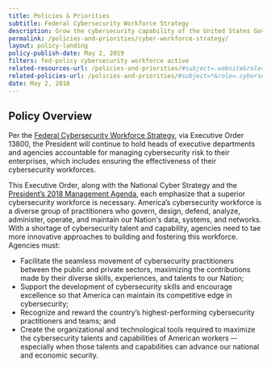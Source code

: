 ```yaml
---
title: Policies & Priorities
subtitle: Federal Cybersecurity Workforce Strategy
description: Grow the cybersecurity capability of the United States Government, increase integration of the Federal cybersecurity workforce, and strengthen the skills of Federal information technology and cybersecurity practitioners
permalink: /policies-and-priorities/cyber-workforce-strategy/
layout: policy-landing
policy-publish-date: May 2, 2019
filters: fed-policy cybersecurity workforce active
related-resources-url: /policies-and-priorities/#subject=.website&role=.cybersecurity&status=*
related-policies-url: /policies-and-priorities/#subject=*&role=.cybersecurity&status=*
date: May 2, 2018
---
```

## Policy Overview ##
Per the [Federal Cybersecurity Workforce Strategy](https://www.whitehouse.gov/presidential-actions/executive-order-americas-cybersecurity-workforce/), via Executive Order 13800, the President will continue to hold heads of executive departments and agencies accountable for managing cybersecurity risk to their enterprises, which includes ensuring the effectiveness of their cybersecurity workforces.

This Executive Order, along with the National Cyber Strategy and the [President’s 2018 Management Agenda](https://www.performance.gov/PMA/PMA.html), each emphasize that a superior cybersecurity workforce is necessary. America’s cybersecurity workforce is a diverse group of practitioners who govern, design, defend, analyze, administer, operate, and maintain our Nation's data, systems, and networks. With a shortage of cybersecurity talent and capability, agencies need to tae more innovative approaches to building and fostering this workforce. Agencies must:

- Facilitate the seamless movement of cybersecurity practitioners between the public and private sectors, maximizing the contributions made by their diverse skills, experiences, and talents to our Nation;
- Support the development of cybersecurity skills and encourage excellence so that America can maintain its competitive edge in cybersecurity;
- Recognize and reward the country’s highest-performing cybersecurity practitioners and teams; and
- Create the organizational and technological tools required to maximize the cybersecurity talents and capabilities of American workers –-especially when those talents and capabilities can advance our national and economic security.  
&nbsp;
